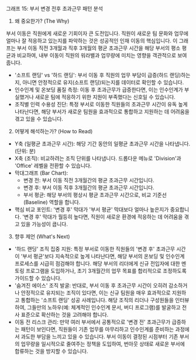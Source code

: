 그래프 15: 부서 변경 전후 초과근무 패턴 분석

1. 왜 중요한가? (The Why)

부서 이동은 직원에게 새로운 기회이자 큰 도전입니다. 직원이 새로운 팀 문화와 업무에 얼마나 잘 적응하고 있는지를 파악하는 것은 성공적인 인재 이동의 핵심입니다. 이 그래프는 부서 이동 직전 3개월과 직후 3개월의 평균 초과근무 시간을 해당 부서의 평소 평균과 비교하여, 내부 이동이 직원의 워라밸과 업무량에 미치는 영향을 객관적으로 보여줍니다.

- '소프트 랜딩' vs '하드 랜딩': 부서 이동 후 직원의 업무 부담이 급증(하드 랜딩)하는지, 아니면 안정적으로 유지(소프트 랜딩)되는지를 데이터로 확인할 수 있습니다.
- 인수인계 및 온보딩 품질 측정: 이동 후 초과근무가 급증한다면, 이는 인수인계가 부실했거나 새로운 팀에 적응하기 위한 지원이 부족했다는 신호일 수 있습니다.
- 조직별 인력 수용성 진단: 특정 부서로 이동한 직원들의 초과근무 시간이 유독 높게 나타난다면, 해당 부서가 새로운 팀원을 효과적으로 통합하고 지원하는 데 어려움을 겪고 있을 수 있습니다.

2. 어떻게 해석하는가? (How to Read)

- Y축 (일평균 초과근무 시간): 해당 기간 동안의 일평균 초과근무 시간을 나타냅니다. (단위: 분)
- X축 (조직): 비교하려는 조직 단위를 나타냅니다. 드롭다운 메뉴로 'Division'과 'Office' 레벨을 전환할 수 있습니다.
- 막대그래프 (Bar Chart):
    - 변경 전: 부서 이동 직전 3개월간의 평균 초과근무 시간입니다.
    - 변경 후: 부서 이동 직후 3개월간의 평균 초과근무 시간입니다.
    - 부서 평균: 해당 부서의 평상시 평균 초과근무 시간으로, 비교 기준선(Baseline) 역할을 합니다.
- 핵심 비교 포인트: '변경 후' 막대가 '부서 평균' 막대보다 얼마나 높은지가 중요합니다. '변경 후' 막대가 월등히 높다면, 직원이 새로운 환경에 적응하는 데 어려움을 겪고 있을 가능성이 큽니다.

3. 향후 제언 (What's Next)

- '하드 랜딩' 조직 집중 지원: 특정 부서로 이동한 직원들의 '변경 후' 초과근무 시간이 '부서 평균'보다 지속적으로 높게 나타난다면, 해당 부서의 온보딩 및 인수인계 프로세스를 시급히 점검해야 합니다. 해당 부서의 리더에게 신규 전입자에 대한 멘토링 프로그램을 도입하거나, 초기 3개월간의 업무 목표를 합리적으로 조정하도록 가이드할 수 있습니다.
- '숨겨진 에이스' 조직 발굴: 반대로, 부서 이동 후 초과근무 시간이 오히려 감소하거나 안정적으로 유지되는 조직이 있다면, 이는 신규 팀원을 매우 효과적으로 지원하고 통합하는 '소프트 랜딩' 성공 사례입니다. 해당 조직의 리더나 구성원들을 인터뷰하여, 그들만의 노하우(예: 체계적인 인수인계 문서, 버디 프로그램)를 발굴하고 전사 표준으로 확산하는 것을 고려해야 합니다.
- 이동 전 리스크 관리: 만약 여러 부서에서 공통적으로 '변경 전' 초과근무가 급증하는 패턴이 보인다면, 직원들이 기존 업무를 마무리하고 인수인계를 준비하는 과정에서 과도한 부담을 느끼고 있을 수 있습니다. 부서 이동이 결정된 시점부터 기존 부서의 업무량을 일시적으로 줄여주는 정책을 도입하여, 번아웃 상태로 새로운 부서에 합류하는 것을 방지할 수 있습니다.